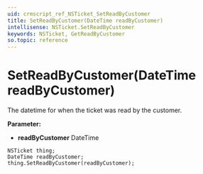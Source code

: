 ```yaml
---
uid: crmscript_ref_NSTicket_SetReadByCustomer
title: SetReadByCustomer(DateTime readByCustomer)
intellisense: NSTicket.SetReadByCustomer
keywords: NSTicket, GetReadByCustomer
so.topic: reference
---
```


# SetReadByCustomer(DateTime readByCustomer)

The datetime for when the ticket was read by the customer.

**Parameter:** 
* **readByCustomer** DateTime

```crmscript
NSTicket thing;
DateTime readByCustomer;
thing.SetReadByCustomer(readByCustomer);
```

